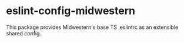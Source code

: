 # eslint-config-midwestern

This package provides Midwestern's base TS .eslintrc as an extensible shared config.
